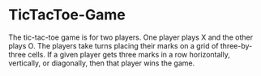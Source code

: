 # TicTacToe-Game
The tic-tac-toe game is for two players. One player plays X and the other plays O. The players take turns placing their marks on a grid of three-by-three cells. If a given player gets three marks in a row horizontally, vertically, or diagonally, then that player wins the game.
